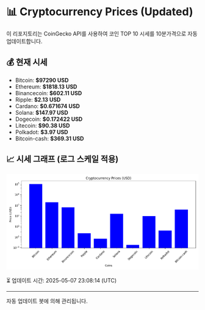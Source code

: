 
# 📊 Cryptocurrency Prices (Updated)

이 리포지토리는 CoinGecko API를 사용하여 코인 TOP 10 시세를 10분가격으로 자동 업데이트합니다.

## 💰 현재 시세
- Bitcoin: **$97290 USD**
- Ethereum: **$1818.13 USD**
- Binancecoin: **$602.11 USD**
- Ripple: **$2.13 USD**
- Cardano: **$0.671674 USD**
- Solana: **$147.97 USD**
- Dogecoin: **$0.172422 USD**
- Litecoin: **$90.38 USD**
- Polkadot: **$3.97 USD**
- Bitcoin-cash: **$369.31 USD**

## 📈 시세 그래프 (로그 스케일 적용)
![Crypto Prices](crypto_prices.png)

⏳ 업데이트 시간: 2025-05-07 23:08:14 (UTC)

---
자동 업데이트 봇에 의해 관리됩니다.
